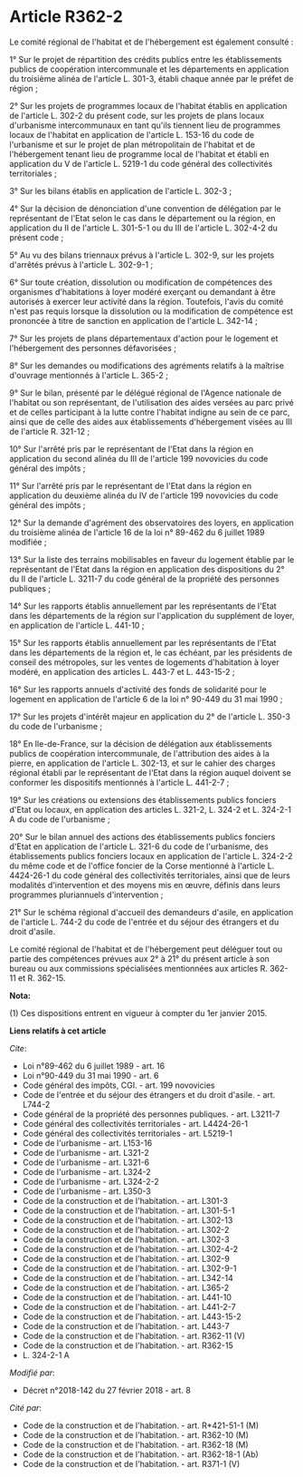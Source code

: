 # Article R362-2

Le comité régional de l'habitat et de l'hébergement est également consulté :

1° Sur le projet de répartition des crédits publics entre les établissements publics de coopération intercommunale et les
départements en application du troisième alinéa de l'article L. 301-3, établi chaque année par le préfet de région ;

2° Sur les projets de programmes locaux de l'habitat établis en application de l'article L. 302-2 du présent code, sur les
projets de plans locaux d'urbanisme intercommunaux en tant qu'ils tiennent lieu de programmes locaux de l'habitat en
application de l'article L. 153-16 du code de l'urbanisme et sur le projet de plan métropolitain de l'habitat et de
l'hébergement tenant lieu de programme local de l'habitat et établi en application du V de l'article L. 5219-1 du code
général des collectivités territoriales ;

3° Sur les bilans établis en application de l'article L. 302-3 ;

4° Sur la décision de dénonciation d'une convention de délégation par le représentant de l'Etat selon le cas dans le
département ou la région, en application du II de l'article L. 301-5-1 ou du III de l'article L. 302-4-2 du présent code ;

5° Au vu des bilans triennaux prévus à l'article L. 302-9, sur les projets d'arrêtés prévus à l'article L. 302-9-1 ;

6° Sur toute création, dissolution ou modification de compétences des organismes d'habitations à loyer modéré exerçant ou
demandant à être autorisés à exercer leur activité dans la région. Toutefois, l'avis du comité n'est pas requis lorsque la
dissolution ou la modification de compétence est prononcée à titre de sanction en application de l'article L. 342-14  ;

7° Sur les projets de plans départementaux d'action pour le logement et l'hébergement des personnes défavorisées ;

8° Sur les demandes ou modifications des agréments relatifs à la maîtrise d'ouvrage mentionnés à l'article L. 365-2 ;

9° Sur le bilan, présenté par le délégué régional de l'Agence nationale de l'habitat ou son représentant, de l'utilisation
des aides versées au parc privé et de celles participant à la lutte contre l'habitat indigne au sein de ce parc, ainsi que de
celle des aides aux établissements d'hébergement visées au III de l'article R. 321-12 ;

10° Sur l'arrêté pris par le représentant de l'Etat dans la région en application du second alinéa du III de l'article 199
novovicies du code général des impôts ;

11° Sur l'arrêté pris par le représentant de l'Etat dans la région en application du deuxième alinéa du IV de l'article 199
novovicies du code général des impôts ;

12° Sur la demande d'agrément des observatoires des loyers, en application du troisième alinéa de l'article 16 de la loi n°
89-462 du 6 juillet 1989 modifiée ;

13° Sur la liste des terrains mobilisables en faveur du logement établie par le représentant de l'Etat dans la région en
application des dispositions du 2° du II de l'article L. 3211-7 du code général de la propriété des personnes publiques ;

14° Sur les rapports établis annuellement par les représentants de l'Etat dans les départements de la région sur
l'application du supplément de loyer, en application de l'article L. 441-10 ;

15° Sur les rapports établis annuellement par les représentants de l'Etat dans les départements de la région et, le cas
échéant, par les présidents de conseil des métropoles, sur les ventes de logements d'habitation à loyer modéré, en
application des articles L. 443-7 et L. 443-15-2 ;

16° Sur les rapports annuels d'activité des fonds de solidarité pour le logement en application de l'article 6 de la loi n°
90-449 du 31 mai 1990 ;

17° Sur les projets d'intérêt majeur en application du 2° de l'article L. 350-3 du code de l'urbanisme ;

18° En Ile-de-France, sur la décision de délégation aux établissements publics de coopération intercommunale, de
l'attribution des aides à la pierre, en application de l'article L. 302-13, et sur le cahier des charges régional établi par
le représentant de l'Etat dans la région auquel doivent se conformer les dispositifs mentionnés à l'article L. 441-2-7 ;

19° Sur les créations ou extensions des établissements publics fonciers d'Etat ou locaux, en application des articles L.
321-2, L. 324-2 et L. 324-2-1 A du code de l'urbanisme ;

20° Sur le bilan annuel des actions des établissements publics fonciers d'Etat en application de l'article L. 321-6 du code
de l'urbanisme, des établissements publics fonciers locaux en application de l'article L. 324-2-2 du même code et de l'office
foncier de la Corse mentionné à l'article L. 4424-26-1 du code général des collectivités territoriales, ainsi que de leurs
modalités d'intervention et des moyens mis en œuvre, définis dans leurs programmes pluriannuels d'intervention ;

21° Sur le schéma régional d'accueil des demandeurs d'asile, en application de l'article L. 744-2 du code de l'entrée et du
séjour des étrangers et du droit d'asile.

Le comité régional de l'habitat et de l'hébergement peut déléguer tout ou partie des compétences prévues aux 2° à 21° du
présent article à son bureau ou aux commissions spécialisées mentionnées aux articles R. 362-11 et R. 362-15.

**Nota:**

(1) Ces dispositions entrent en vigueur à compter du 1er janvier 2015.

**Liens relatifs à cet article**

_Cite_:

  - Loi n°89-462 du 6 juillet 1989 - art. 16
  - Loi n°90-449 du 31 mai 1990 - art. 6
  - Code général des impôts, CGI. - art. 199 novovicies
  - Code de l'entrée et du séjour des étrangers et du droit d'asile. - art. L744-2
  - Code général de la propriété des personnes publiques. - art. L3211-7
  - Code général des collectivités territoriales - art. L4424-26-1
  - Code général des collectivités territoriales - art. L5219-1
  - Code de l'urbanisme - art. L153-16
  - Code de l'urbanisme - art. L321-2
  - Code de l'urbanisme - art. L321-6
  - Code de l'urbanisme - art. L324-2
  - Code de l'urbanisme - art. L324-2-2
  - Code de l'urbanisme - art. L350-3
  - Code de la construction et de l'habitation. - art. L301-3
  - Code de la construction et de l'habitation. - art. L301-5-1
  - Code de la construction et de l'habitation. - art. L302-13
  - Code de la construction et de l'habitation. - art. L302-2
  - Code de la construction et de l'habitation. - art. L302-3
  - Code de la construction et de l'habitation. - art. L302-4-2
  - Code de la construction et de l'habitation. - art. L302-9
  - Code de la construction et de l'habitation. - art. L302-9-1
  - Code de la construction et de l'habitation. - art. L342-14
  - Code de la construction et de l'habitation. - art. L365-2
  - Code de la construction et de l'habitation. - art. L441-10
  - Code de la construction et de l'habitation. - art. L441-2-7
  - Code de la construction et de l'habitation. - art. L443-15-2
  - Code de la construction et de l'habitation. - art. L443-7
  - Code de la construction et de l'habitation. - art. R362-11 (V)
  - Code de la construction et de l'habitation. - art. R362-15
  - L. 324-2-1 A

_Modifié par_:

  - Décret n°2018-142 du 27 février 2018 - art. 8

_Cité par_:

  - Code de la construction et de l'habitation. - art. R*421-51-1 (M)
  - Code de la construction et de l'habitation. - art. R362-10 (M)
  - Code de la construction et de l'habitation. - art. R362-18 (M)
  - Code de la construction et de l'habitation. - art. R362-18-1 (Ab)
  - Code de la construction et de l'habitation. - art. R371-1 (V)
